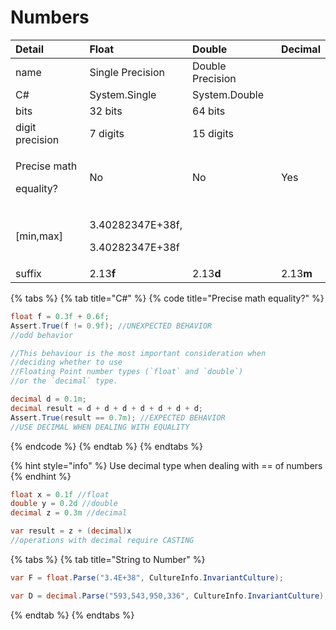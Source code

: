 # Numbers

<table>
  <thead>
    <tr>
      <th style="text-align:left">Detail</th>
      <th style="text-align:left">Float</th>
      <th style="text-align:left">Double</th>
      <th style="text-align:left">Decimal</th>
    </tr>
  </thead>
  <tbody>
    <tr>
      <td style="text-align:left">name</td>
      <td style="text-align:left">Single Precision</td>
      <td style="text-align:left">Double Precision</td>
      <td style="text-align:left"></td>
    </tr>
    <tr>
      <td style="text-align:left">C#</td>
      <td style="text-align:left">System.Single</td>
      <td style="text-align:left">System.Double</td>
      <td style="text-align:left"></td>
    </tr>
    <tr>
      <td style="text-align:left">bits</td>
      <td style="text-align:left">32 bits</td>
      <td style="text-align:left">64 bits</td>
      <td style="text-align:left"></td>
    </tr>
    <tr>
      <td style="text-align:left">digit precision</td>
      <td style="text-align:left">7 digits</td>
      <td style="text-align:left">15 digits</td>
      <td style="text-align:left"></td>
    </tr>
    <tr>
      <td style="text-align:left">
        <p>Precise math</p>
        <p>equality?</p>
      </td>
      <td style="text-align:left">No</td>
      <td style="text-align:left">No</td>
      <td style="text-align:left">Yes</td>
    </tr>
    <tr>
      <td style="text-align:left">[min,max]</td>
      <td style="text-align:left">
        <p>3.40282347E+38f,</p>
        <p>3.40282347E+38f</p>
      </td>
      <td style="text-align:left"></td>
      <td style="text-align:left"></td>
    </tr>
    <tr>
      <td style="text-align:left">suffix</td>
      <td style="text-align:left">2.13<b>f</b>
      </td>
      <td style="text-align:left">2.13<b>d</b>
      </td>
      <td style="text-align:left">2.13<b>m</b>
      </td>
    </tr>
  </tbody>
</table>

{% tabs %}
{% tab title="C\#" %}
{% code title="Precise math equality?" %}
```csharp
float f = 0.3f + 0.6f;
Assert.True(f != 0.9f); //UNEXPECTED BEHAVIOR
//odd behavior

//This behaviour is the most important consideration when 
//deciding whether to use
//Floating Point number types (`float` and `double`) 
//or the `decimal` type.

decimal d = 0.1m;
decimal result = d + d + d + d + d + d + d;
Assert.True(result == 0.7m); //EXPECTED BEHAVIOR
//USE DECIMAL WHEN DEALING WITH EQUALITY

```
{% endcode %}
{% endtab %}
{% endtabs %}

{% hint style="info" %}
Use decimal type when dealing with == of numbers
{% endhint %}

```csharp
float x = 0.1f //float
double y = 0.2d //double
decimal z = 0.3m //decimal

var result = z + (decimal)x
//operations with decimal require CASTING
```

{% tabs %}
{% tab title="String to Number" %}
```csharp
var F = float.Parse("3.4E+38", CultureInfo.InvariantCulture);

var D = decimal.Parse("593,543,950,336", CultureInfo.InvariantCulture);
```
{% endtab %}
{% endtabs %}

